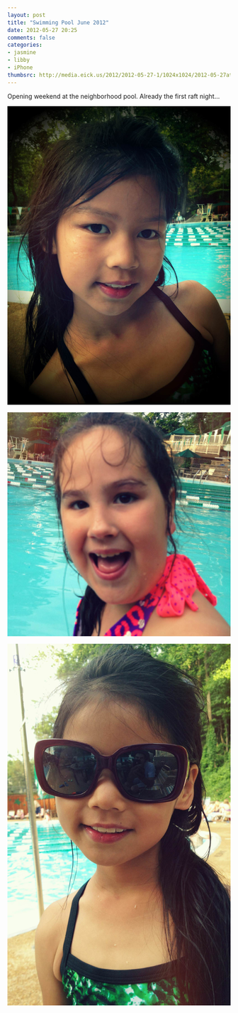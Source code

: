 ```yaml
---
layout: post
title: "Swimming Pool June 2012"
date: 2012-05-27 20:25
comments: false
categories: 
- jasmine
- libby
- iPhone
thumbsrc: http://media.eick.us/2012/2012-05-27-1/1024x1024/2012-05-27at18.45.03.jpg
---
```

Opening weekend at the neighborhood pool.  Already the first raft night...




![Jasmine at the pool](/assets/images/2012/2012-05-27-1/2012-05-27at18.57.50.jpg)




![Libby at the pool](/assets/images/2012/2012-05-27-1/2012-05-27at18.57.29.jpg)




![Jasmine in Mommy's sunglasses](/assets/images/2012/2012-05-27-1/2012-05-27at18.45.03.jpg)

